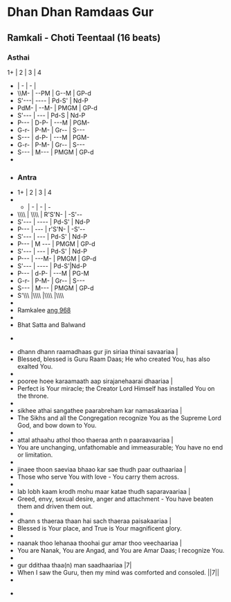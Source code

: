 # Dhan Dhan Ramdaas Gur

## Ramkali - Choti Teentaal (16 beats)

### Asthai

1+ | 2 | 3 | 4
- | - | - | 
- \\\\M- | --PM | G--M | GP-d
- S'---| ---- | Pd-S' | Nd-P
- PdM- | --M- | PMGM | GP-d
- S'--- | --- | Pd-S | Nd-P
- P--- | D-P- | ---M | PGM-
- G-r- | P-M- | Gr-- | S---
- S--- | d-P- | ---M | PGM-
- G-r- | P-M- | Gr-- | S---
- S--- | M--- | PMGM | GP-d
-
- ### Antra
- 1+ | 2 | 3 | 4
- - | - | - | -
- \\\\\\\\ | \\\\\\\\ | R'S'N- | -S'--
- S'--- | ---- | Pd-S' | Nd-P
- P--- | --- | r'S'N- | -S'--
- S'--- | --- | Pd-S' | Nd-P
- P--- | M --- | PMGM | GP-d
- S'--- | --- | Pd-S' | Nd-P
- P--- | ---M- | PMGM | GP-d
- S'--- | ---- | Pd-S'|Nd-P
- P--- | d-P- | ---M | PG-M
- G-r- | P-M- | Gr-- | S---
- S--- | M--- | PMGM | GP-d
- S'\\\\\\ |\\\\\\\\ |\\\\\\\\ |\\\\\\\\
-
- Ramkalee [ang 968](http://igurbani.com/?shabadid=3590&id=41413)
-
- Bhat Satta and Balwand 
- ```
- dhann dhann raamadhaas gur jin siriaa thinai savaariaa |
- Blessed, blessed is Guru Raam Daas; He who created You, has also exalted You.
-
- pooree hoee karaamaath aap sirajanehaarai dhaariaa |
- Perfect is Your miracle; the Creator Lord Himself has installed You on the throne.
-
- sikhee athai sangathee paarabreham kar namasakaariaa |
- The Sikhs and all the Congregation recognize You as the Supreme Lord God, and bow down to You.
-
- attal athaahu athol thoo thaeraa anth n paaraavaariaa |
- You are unchanging, unfathomable and immeasurable; You have no end or limitation.
-
- jinaee thoon saeviaa bhaao kar sae thudh paar outhaariaa |
- Those who serve You with love - You carry them across.
-
- lab lobh kaam krodh mohu maar katae thudh saparavaariaa |
- Greed, envy, sexual desire, anger and attachment - You have beaten them and driven them out.
-
- dhann s thaeraa thaan hai sach thaeraa paisakaariaa |
- Blessed is Your place, and True is Your magnificent glory.
-
- naanak thoo lehanaa thoohai gur amar thoo veechaariaa |
- You are Nanak, You are Angad, and You are Amar Daas; I recognize You.
-
- gur ddithaa thaa(n) man saadhaariaa |7|
- When I saw the Guru, then my mind was comforted and consoled. ||7||
-
- ```
